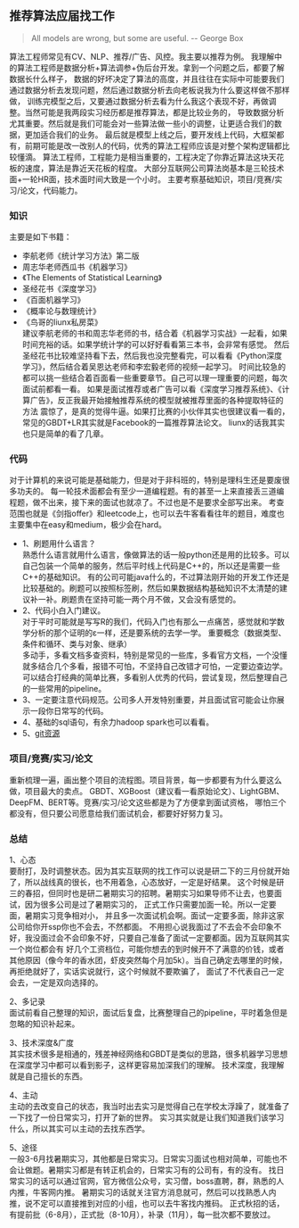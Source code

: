 ## 推荐算法应届找工作
> All models are wrong, but some are useful.   -- George Box

算法工程师常见有CV、NLP、推荐/广告、风控。我主要以推荐为例。
我理解中的算法工程师是数据分析+算法调参+伪后台开发。拿到一个问题之后，都要了解数据长什么样子，
数据的好坏决定了算法的高度，并且往往在实际中可能要我们通过数据分析去发现问题，然后通过数据分析去向老板说我为什么要这样做不那样做，
训练完模型之后，又要通过数据分析去看为什么我这个表现不好，再做调整。当然可能是我两段实习经历都是推荐算法，都是比较业务的，
导致数据分析尤其重要。然后就是我们可能会对一些算法做一些小的调整，让更适合我们的数据，更加适合我们的业务。
最后就是模型上线之后，要开发线上代码，大框架都有，前期可能是改一改别人的代码，优秀的算法工程师应该是对整个架构逻辑都比较懂滴。
算法工程师，工程能力是相当重要的，工程决定了你靠近算法这块天花板的速度，算法是靠近天花板的程度。
大部分互联网公司算法岗基本是三轮技术面+一轮HR面，技术面时间大致是一个小时。
主要考察基础知识，项目/竞赛/实习/论文，代码能力。

### 知识
主要是如下书籍：<br>
* 李航老师《统计学习方法》第二版
* 周志华老师西瓜书《机器学习》 
* 《The Elements of Statistical Learning》
* 圣经花书《深度学习》
* 《百面机器学习》
* 《概率论与数理统计》
* 《鸟哥的liunx私房菜》<br>
建议李航老师的书和周志华老师的书，结合着《机器学习实战》一起看，如果时间充裕的话。如果学统计学的可以好好看看第三本书，会非常有感觉。
然后圣经花书比较难坚持看下去，然后我也没完整看完，可以看看《Python深度学习》，然后结合着吴恩达老师和李宏毅老师的视频一起学习。
时间比较急的都可以挑一些结合着百面看一些重要章节。自己可以理一理重要的问题，每次面试前都看一看。
如果是面试推荐或者广告可以看《深度学习推荐系统》、《计算广告》，反正我最开始接触推荐系统的模型就被推荐里面的各种提取特征的方法
震惊了，是真的觉得牛逼。如果打比赛的小伙伴其实也很建议看一看的，常见的GBDT+LR其实就是Facebook的一篇推荐算法论文。
liunx的话我其实也只是简单的看了几章。

### 代码
对于计算机的来说可能是基础能力，但是对于非科班的，特别是理科生还是要废很多功夫的。
每一轮技术面都会有至少一道编程题。有的甚至一上来直接丢三道编程题，做不出来，接下来的面试也就凉了。不过也是不是要求全部写出来。
考查范围也就是《剑指offer》和leetcode上，也可以去牛客看看往年的题目，难度也主要集中在easy和medium，极少会在hard。<br>
* 1、刷题用什么语言？<br>
熟悉什么语言就用什么语言，像做算法的话一般python还是用的比较多。可以自己包装一个简单的服务，然后平时线上代码是C++的，所以还是需要一些C++的基础知识。
有的公司可能java什么的，不过算法刚开始的开发工作还是比较基础的。刷题可以按照标签刷，然后如果数据结构基础知识不太清楚的建议补一补。刷题贵在坚持可能一两个月不做，又会没有感觉的。
* 2、代码小白入门建议。<br>
对于平时可能就是写写R的我们，代码入门也有那么一点痛苦，感觉就和学数学分析的那个证明的ε一样，还是要系统的去学一学。
重要概念（数据类型、条件和循环、类与对象、继承）<br>
多动手，多看文档多查资料，特别是常见的一些库，多看官方文档，一个没懂就多结合几个多看，报错不可怕，不坚持自己改错才可怕，一定要边查边学。
可以结合打经典的简单比赛，多看别人优秀的代码，尝试复现，然后整理自己的一些常用的pipeline。
* 3、一定要注意代码规范。公司多人开发特别重要，并且面试官可能会让你展示一段你日常写的代码。
* 4、基础的sql语句，有余力hadoop spark也可以看看。<br>
* 5、[git资源](https://github.com/CyC2018/CS-Notes)

### 项目/竞赛/实习/论文
重新梳理一遍，画出整个项目的流程图。项目背景，每一步都要有为什么要这么做，项目最大的卖点。
GBDT、XGBoost（建议看一看原始论文）、LightGBM、DeepFM、BERT等。竞赛/实习/论文这些都是为了方便拿到面试资格，
哪怕三个都没有，但只要公司愿意给我们面试机会，都要好好努力复习。

### 总结
1、心态<br>
要耐打，及时调整状态。因为其实互联网的找工作可以说是研二下的三月份就开始了，所以战线真的很长，也不用着急，心态放好，一定是好结果。
这个时候是研三的春招，但同时也是研二暑期实习的招聘。暑期实习如果导师不让去，也要面试，因为很多公司是过了暑期实习的，
正式工作只需要加面一轮。所以一定要面，暑期实习竞争相对小，
并且多一次面试机会啊。面试一定要多面，除非这家公司给你开ssp你也不会去，不然都面。
不用担心说我面过了不去会不会印象不好，我没面过会不会印象不好，只要自己准备了面试一定要都面。因为互联网其实一个岗位都会有
好几个工资档位，可能你想去的到时候开不了满意的价钱，或者其他原因（像今年的香水团，虾皮突然每个月加5k）。当自己确定去哪里的时候，再拒绝就好了，实话实说就行，这个时候就不要欺骗了，
面试了不代表自己一定会去，一定是双向选择的。

2、多记录<br>
面试前看自己整理的知识，面试后复盘，比赛整理自己的pipeline，平时着急但是忽略的知识补起来。

3、技术深度&广度<br>
其实技术很多是相通的，残差神经网络和GBDT是类似的思路，很多机器学习思想在深度学习中都可以看到影子，这样更容易加深我们的理解。
技术深度，我理解就是自己擅长的东西。

4、主动<br>
主动的去改变自己的状态，我当时出去实习是觉得自己在学校太浮躁了，就准备了一下找了一份日常实习，打开了新的世界。
实习其实就是让我们知道我们该学习什么，所以其实可以主动的去找东西学。

5、途径<br>
一般3-6月找暑期实习，其他都是日常实习。日常实习面试也相对简单，可能也不会让做题。暑期实习都是有转正机会的，日常实习有的公司有，有的没有。
找日常实习的话可以通过官网，官方微信公众号，实习僧，boss直聘，群，熟悉的人内推，牛客网内推。
暑期实习的话就关注官方消息就可，然后可以找熟悉人内推，说不定可以直接推到对应的小组，也可以去牛客找内推码。
正式秋招的话，有提前批（6-8月），正式批（8-10月），补录（11月），每一批次都不要放过。












